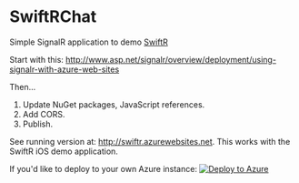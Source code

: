 # SwiftRChat
Simple SignalR application to demo [SwiftR](https://github.com/adamhartford/SwiftR)

Start with this: http://www.asp.net/signalr/overview/deployment/using-signalr-with-azure-web-sites

Then...

1. Update NuGet packages, JavaScript references.
2. Add CORS.
3. Publish.

See running version at: http://swiftr.azurewebsites.net. This works with the SwiftR iOS demo application.

If you'd like to deploy to your own Azure instance:
[![Deploy to Azure](http://azuredeploy.net/deploybutton.png)](https://azuredeploy.net/)
